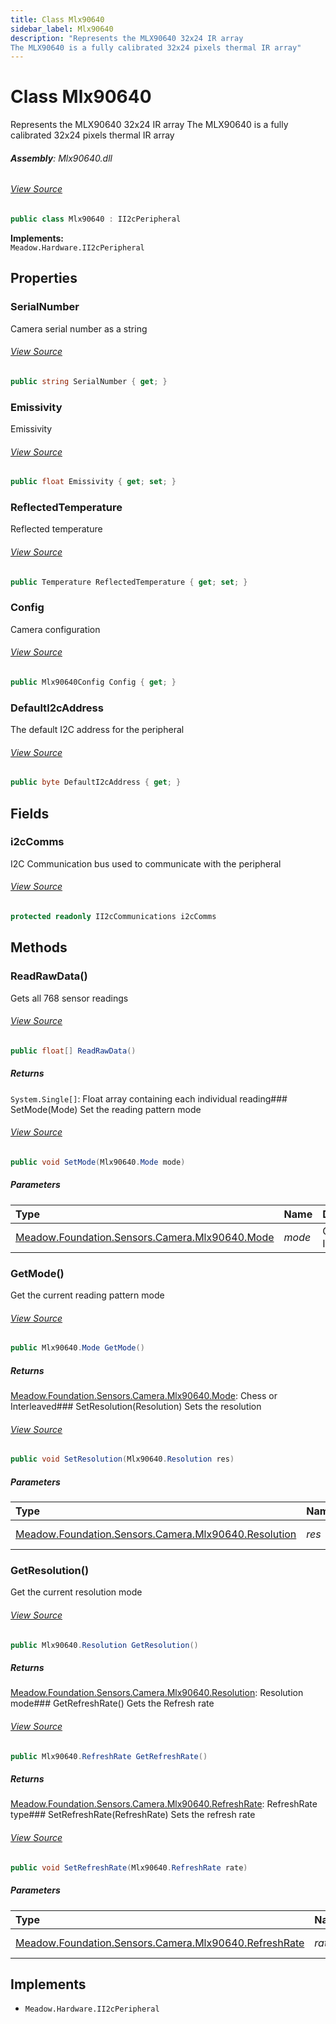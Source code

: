 ```yaml
---
title: Class Mlx90640
sidebar_label: Mlx90640
description: "Represents the MLX90640 32x24 IR array
The MLX90640 is a fully calibrated 32x24 pixels thermal IR array"
---
```

# Class Mlx90640
Represents the MLX90640 32x24 IR array
The MLX90640 is a fully calibrated 32x24 pixels thermal IR array

###### **Assembly**: Mlx90640.dll
###### [View Source](https://github.com/WildernessLabs/Meadow.Foundation.git/blob/develop/Source/Meadow.Foundation.Peripherals/Sensors.Camera.Mlx90640/Driver/Mlx90640.Enums.cs#L3)
```csharp title="Declaration"
public class Mlx90640 : II2cPeripheral
```
**Implements:**  
`Meadow.Hardware.II2cPeripheral`

## Properties
### SerialNumber
Camera serial number as a string
###### [View Source](https://github.com/WildernessLabs/Meadow.Foundation.git/blob/develop/Source/Meadow.Foundation.Peripherals/Sensors.Camera.Mlx90640/Driver/Mlx90640.cs#L16)
```csharp title="Declaration"
public string SerialNumber { get; }
```
### Emissivity
Emissivity
###### [View Source](https://github.com/WildernessLabs/Meadow.Foundation.git/blob/develop/Source/Meadow.Foundation.Peripherals/Sensors.Camera.Mlx90640/Driver/Mlx90640.cs#L21)
```csharp title="Declaration"
public float Emissivity { get; set; }
```
### ReflectedTemperature
Reflected temperature
###### [View Source](https://github.com/WildernessLabs/Meadow.Foundation.git/blob/develop/Source/Meadow.Foundation.Peripherals/Sensors.Camera.Mlx90640/Driver/Mlx90640.cs#L44)
```csharp title="Declaration"
public Temperature ReflectedTemperature { get; set; }
```
### Config
Camera configuration
###### [View Source](https://github.com/WildernessLabs/Meadow.Foundation.git/blob/develop/Source/Meadow.Foundation.Peripherals/Sensors.Camera.Mlx90640/Driver/Mlx90640.cs#L49)
```csharp title="Declaration"
public Mlx90640Config Config { get; }
```
### DefaultI2cAddress
The default I2C address for the peripheral
###### [View Source](https://github.com/WildernessLabs/Meadow.Foundation.git/blob/develop/Source/Meadow.Foundation.Peripherals/Sensors.Camera.Mlx90640/Driver/Mlx90640.cs#L59)
```csharp title="Declaration"
public byte DefaultI2cAddress { get; }
```
## Fields
### i2cComms
I2C Communication bus used to communicate with the peripheral
###### [View Source](https://github.com/WildernessLabs/Meadow.Foundation.git/blob/develop/Source/Meadow.Foundation.Peripherals/Sensors.Camera.Mlx90640/Driver/Mlx90640.cs#L64)
```csharp title="Declaration"
protected readonly II2cCommunications i2cComms
```
## Methods
### ReadRawData()
Gets all 768 sensor readings
###### [View Source](https://github.com/WildernessLabs/Meadow.Foundation.git/blob/develop/Source/Meadow.Foundation.Peripherals/Sensors.Camera.Mlx90640/Driver/Mlx90640.cs#L110)
```csharp title="Declaration"
public float[] ReadRawData()
```

##### Returns

`System.Single[]`: Float array containing each individual reading### SetMode(Mode)
Set the reading pattern mode
###### [View Source](https://github.com/WildernessLabs/Meadow.Foundation.git/blob/develop/Source/Meadow.Foundation.Peripherals/Sensors.Camera.Mlx90640/Driver/Mlx90640.cs#L132)
```csharp title="Declaration"
public void SetMode(Mlx90640.Mode mode)
```

##### Parameters

| Type | Name | Description |
|:--- |:--- |:--- |
| [Meadow.Foundation.Sensors.Camera.Mlx90640.Mode](../Meadow.Foundation.Sensors.Camera/Mlx90640.Mode) | *mode* | Chess or Interleaved |

### GetMode()
Get the current reading pattern mode
###### [View Source](https://github.com/WildernessLabs/Meadow.Foundation.git/blob/develop/Source/Meadow.Foundation.Peripherals/Sensors.Camera.Mlx90640/Driver/Mlx90640.cs#L148)
```csharp title="Declaration"
public Mlx90640.Mode GetMode()
```

##### Returns

[Meadow.Foundation.Sensors.Camera.Mlx90640.Mode](../Meadow.Foundation.Sensors.Camera/Mlx90640.Mode): Chess or Interleaved### SetResolution(Resolution)
Sets the resolution
###### [View Source](https://github.com/WildernessLabs/Meadow.Foundation.git/blob/develop/Source/Meadow.Foundation.Peripherals/Sensors.Camera.Mlx90640/Driver/Mlx90640.cs#L154)
```csharp title="Declaration"
public void SetResolution(Mlx90640.Resolution res)
```

##### Parameters

| Type | Name | Description |
|:--- |:--- |:--- |
| [Meadow.Foundation.Sensors.Camera.Mlx90640.Resolution](../Meadow.Foundation.Sensors.Camera/Mlx90640.Resolution) | *res* | Resolution type |

### GetResolution()
Get the current resolution mode
###### [View Source](https://github.com/WildernessLabs/Meadow.Foundation.git/blob/develop/Source/Meadow.Foundation.Peripherals/Sensors.Camera.Mlx90640/Driver/Mlx90640.cs#L160)
```csharp title="Declaration"
public Mlx90640.Resolution GetResolution()
```

##### Returns

[Meadow.Foundation.Sensors.Camera.Mlx90640.Resolution](../Meadow.Foundation.Sensors.Camera/Mlx90640.Resolution): Resolution mode### GetRefreshRate()
Gets the Refresh rate
###### [View Source](https://github.com/WildernessLabs/Meadow.Foundation.git/blob/develop/Source/Meadow.Foundation.Peripherals/Sensors.Camera.Mlx90640/Driver/Mlx90640.cs#L166)
```csharp title="Declaration"
public Mlx90640.RefreshRate GetRefreshRate()
```

##### Returns

[Meadow.Foundation.Sensors.Camera.Mlx90640.RefreshRate](../Meadow.Foundation.Sensors.Camera/Mlx90640.RefreshRate): RefreshRate type### SetRefreshRate(RefreshRate)
Sets the refresh rate
###### [View Source](https://github.com/WildernessLabs/Meadow.Foundation.git/blob/develop/Source/Meadow.Foundation.Peripherals/Sensors.Camera.Mlx90640/Driver/Mlx90640.cs#L172)
```csharp title="Declaration"
public void SetRefreshRate(Mlx90640.RefreshRate rate)
```

##### Parameters

| Type | Name | Description |
|:--- |:--- |:--- |
| [Meadow.Foundation.Sensors.Camera.Mlx90640.RefreshRate](../Meadow.Foundation.Sensors.Camera/Mlx90640.RefreshRate) | *rate* | RefreshRate type |


## Implements

* `Meadow.Hardware.II2cPeripheral`
